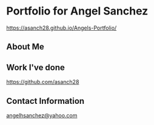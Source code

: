 # Portfolio for Angel Sanchez
https://asanch28.github.io/Angels-Portfolio/

## About Me


## Work I've done
https://github.com/asanch28


## Contact Information
angelhsanchez@yahoo.com
